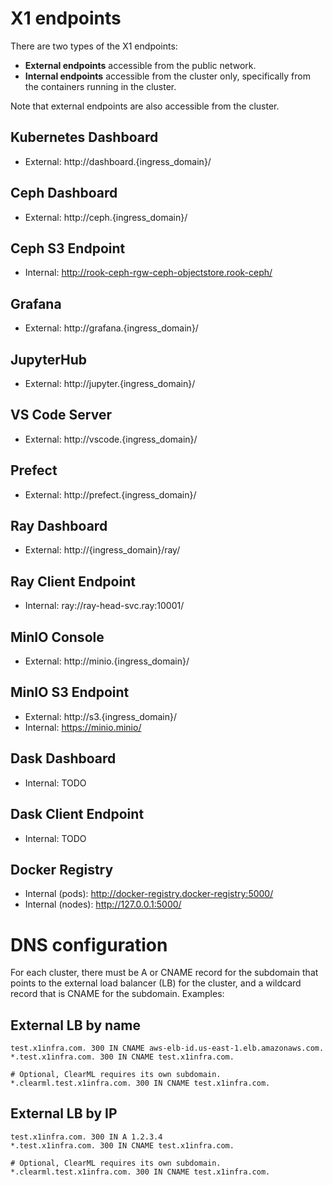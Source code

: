 # X1 endpoints

There are two types of the X1 endpoints:

* **External endpoints** accessible from the public network.
* **Internal endpoints** accessible from the cluster only, specifically from the containers running in the cluster.

Note that external endpoints are also accessible from the cluster.

## Kubernetes Dashboard

* External: http://dashboard.{ingress_domain}/

## Ceph Dashboard

* External: http://ceph.{ingress_domain}/

## Ceph S3 Endpoint

* Internal: http://rook-ceph-rgw-ceph-objectstore.rook-ceph/

## Grafana

* External: http://grafana.{ingress_domain}/

## JupyterHub

* External: http://jupyter.{ingress_domain}/

## VS Code Server

* External: http://vscode.{ingress_domain}/

## Prefect

* External: http://prefect.{ingress_domain}/

## Ray Dashboard

* External: http://{ingress_domain}/ray/

## Ray Client Endpoint

* Internal: ray://ray-head-svc.ray:10001/

## MinIO Console

* External: http://minio.{ingress_domain}/

## MinIO S3 Endpoint

* External: http://s3.{ingress_domain}/
* Internal: https://minio.minio/

## Dask Dashboard

* Internal: TODO

## Dask Client Endpoint

* Internal: TODO

## Docker Registry

* Internal (pods):  http://docker-registry.docker-registry:5000/
* Internal (nodes): http://127.0.0.1:5000/

# DNS configuration

For each cluster, there must be A or CNAME record for the subdomain that points to the external load balancer (LB) for the cluster, and a wildcard record that is CNAME for the subdomain.
Examples:

## External LB by name

```
test.x1infra.com. 300 IN CNAME aws-elb-id.us-east-1.elb.amazonaws.com.
*.test.x1infra.com. 300 IN CNAME test.x1infra.com.
 
# Optional, ClearML requires its own subdomain.
*.clearml.test.x1infra.com. 300 IN CNAME test.x1infra.com.
```

## External LB by IP

```
test.x1infra.com. 300 IN A 1.2.3.4
*.test.x1infra.com. 300 IN CNAME test.x1infra.com.
 
# Optional, ClearML requires its own subdomain.
*.clearml.test.x1infra.com. 300 IN CNAME test.x1infra.com.
```
